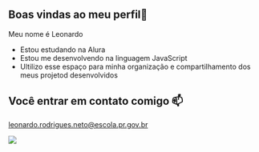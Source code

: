 ## Boas vindas ao meu perfil💙

Meu nome é Leonardo 

- Estou estudando na Alura 
- Estou me desenvolvendo na linguagem JavaScript
- Ultilizo esse espaço para minha organização e compartilhamento dos meus projetod desenvolvidos

## Você entrar em contato comigo 📫

leonardo.rodrigues.neto@escola.pr.gov.br

![](https://media.tenor.com/s5eyqcJkSOcAAAAd/standing-thomas.gif)



